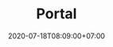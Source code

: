 ---
title     : Portal
thumbnail : portal
address   : https://portal.facebook.com
sitemap   : false
date      : 2020-07-18T08:09:00+07:00
---